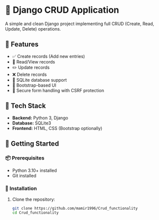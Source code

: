 # 🧾 Django CRUD Application

A simple and clean Django project implementing full CRUD (Create, Read, Update, Delete) operations.

## 🚀 Features

- ✅ Create records (Add new entries)
- 📄 Read/View records
- ✏️ Update records
- ❌ Delete records
- 📁 SQLite database support
- 🎨 Bootstrap-based UI 
- 🔐 Secure form handling with CSRF protection

## 🧰 Tech Stack

- **Backend:** Python 3, Django
- **Database:** SQLite3
- **Frontend:** HTML, CSS (Bootstrap optionally)

## 🏁 Getting Started

### 📦 Prerequisites

- Python 3.10+ installed
- Git installed

### 🔧 Installation

1. Clone the repository:

   ```bash
   git clone https://github.com/mamir1996/Crud_functionality
   cd Crud_functionality
